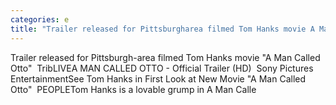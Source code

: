 ```yaml
---
categories: e
title: "Trailer released for Pittsburgharea filmed Tom Hanks movie A Man Called Otto  TribLIVE"
---
```

Trailer released for Pittsburgh-area filmed Tom Hanks movie "A Man Called Otto"&nbsp;&nbsp;TribLIVEA MAN CALLED OTTO - Official Trailer (HD)&nbsp;&nbsp;Sony Pictures EntertainmentSee Tom Hanks in First Look at New Movie "A Man Called Otto"&nbsp;&nbsp;PEOPLETom Hanks is a lovable grump in A Man Calle